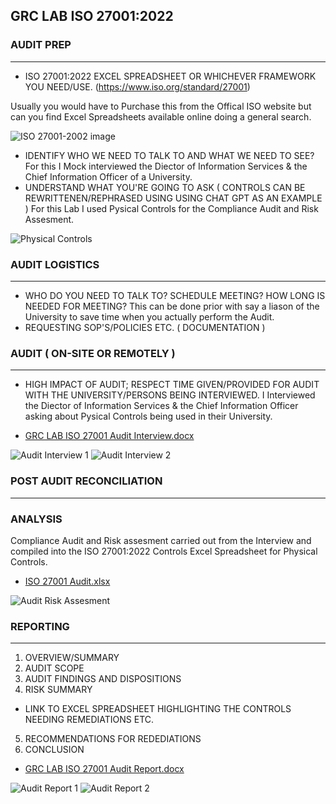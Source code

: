 ## GRC LAB ISO 27001:2022

### AUDIT PREP
__________

- ISO 27001:2022 EXCEL SPREADSHEET OR WHICHEVER FRAMEWORK YOU NEED/USE.
  (https://www.iso.org/standard/27001)

Usually you would have to Purchase this from the Offical ISO website but can you find Excel Spreadsheets available online doing a general search.

![ISO 27001-2002 image](https://github.com/user-attachments/assets/56fe047f-458e-4bf3-a59c-0e65490af273)


- IDENTIFY WHO WE NEED TO TALK TO AND WHAT WE NEED TO SEE?
  For this I Mock interviewed the Diector of Information Services & the Chief Information Officer of a University.
- UNDERSTAND WHAT YOU'RE GOING TO ASK ( CONTROLS CAN BE REWRITTENEN/REPHRASED USING USING CHAT GPT AS AN EXAMPLE )
  For this Lab I used Pysical Controls for the Compliance Audit and Risk Assesment.

![Physical Controls](https://github.com/user-attachments/assets/7e5894a0-e671-470e-9630-3b3742a1c955)


### AUDIT LOGISTICS
_______________

- WHO DO YOU NEED TO TALK TO? SCHEDULE MEETING? HOW LONG IS NEEDED FOR MEETING?
  This can be done prior with say a liason of the University to save time when you actually perform the Audit.
- REQUESTING SOP'S/POLICIES ETC. ( DOCUMENTATION )

### AUDIT ( ON-SITE OR REMOTELY )
_____________________________

- HIGH IMPACT OF AUDIT; RESPECT TIME GIVEN/PROVIDED FOR AUDIT WITH THE UNIVERSITY/PERSONS BEING INTERVIEWED.
  I Interviewed the Diector of Information Services & the Chief Information Officer asking about Pysical Controls being used in their University.

- [GRC LAB ISO 27001 Audit Interview.docx](https://github.com/user-attachments/files/17350634/GRC.LAB.ISO.27001.Audit.Interview.docx)

![Audit Interview 1](https://github.com/user-attachments/assets/e4946fc7-2990-40e6-a33a-3ef3f2db2f3f)
![Audit Interview 2](https://github.com/user-attachments/assets/b6ce8aa2-5d90-4eb5-8f8c-42c107f10ee9)


### POST AUDIT RECONCILIATION
_________________________

### ANALYSIS
Compliance Audit and Risk assesment carried out from the Interview and compiled into the ISO 27001:2022 Controls Excel Spreadsheet for Physical Controls.

- [ISO 27001 Audit.xlsx](https://github.com/user-attachments/files/17350636/ISO.27001.Audit.xlsx)

![Audit   Risk Assesment](https://github.com/user-attachments/assets/f8652bc4-0a2f-4502-9f9e-ac332d01b4ea)


### REPORTING
_________

1. OVERVIEW/SUMMARY
2. AUDIT SCOPE
3. AUDIT FINDINGS AND DISPOSITIONS
4. RISK SUMMARY
- LINK TO EXCEL SPREADSHEET HIGHLIGHTING THE CONTROLS NEEDING REMEDIATIONS ETC. 
5. RECOMMENDATIONS FOR REDEDIATIONS
6. CONCLUSION

- [GRC LAB ISO 27001 Audit Report.docx](https://github.com/user-attachments/files/17350633/GRC.LAB.ISO.27001.Audit.Report.docx)

![Audit Report 1](https://github.com/user-attachments/assets/1cc4623b-e12b-467b-876b-057fff1bc927)
![Audit Report 2](https://github.com/user-attachments/assets/61d9dab2-dc7e-4df5-a521-4cdb87e66b73)
